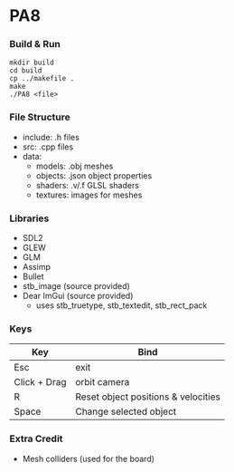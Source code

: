 
# PA8

### Build &amp; Run

    mkdir build
    cd build
    cp ../makefile .
    make
    ./PA8 <file>

### File Structure

- include: .h files
- src: .cpp files
- data:
	- models: .obj meshes
	- objects: .json object properties
	- shaders: .v/.f GLSL shaders
	- textures: images for meshes

### Libraries

- SDL2
- GLEW
- GLM
- Assimp
- Bullet
- stb_image (source provided)
- Dear ImGui (source provided)
   - uses stb_truetype, stb_textedit, stb_rect_pack

### Keys

Key 				| Bind
--------------------|-----------------------------------------
Esc					| exit
Click + Drag		| orbit camera
R 					| Reset object positions &amp; velocities
Space 				| Change selected object

### Extra Credit

- Mesh colliders (used for the board)
